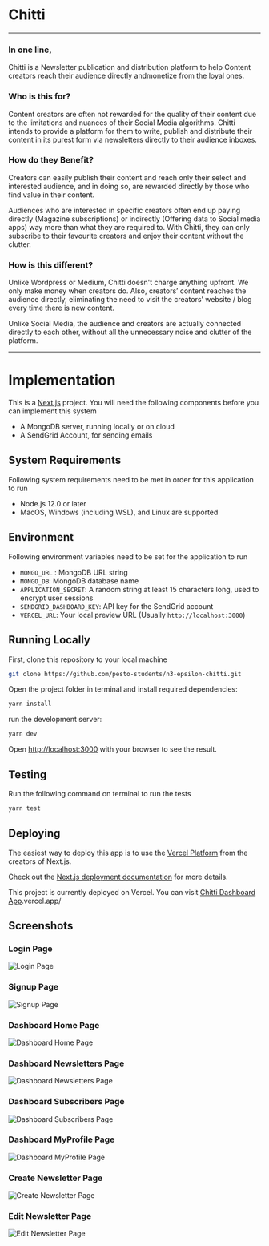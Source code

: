 # Chitti

---

### In one line,

Chitti is a Newsletter publication and distribution platform to help Content creators reach their audience directly andmonetize from the loyal ones.

### Who is this for?

Content creators are often not rewarded for the quality of their content due to the limitations and nuances of their Social Media algorithms. Chitti intends to provide a platform for them to write, publish and distribute their content in its purest form via newsletters directly to their audience inboxes.

### How do they Benefit?

Creators can easily publish their content and reach only their select and interested audience, and in doing so, are rewarded directly by those who find value in their content.

Audiences who are interested in specific creators often end up paying directly (Magazine subscriptions) or indirectly (Offering data to Social media apps) way more than what they are required to. With Chitti, they can only subscribe to their favourite creators and enjoy their content without the clutter.

### How is this different?

Unlike Wordpress or Medium, Chitti doesn't charge anything upfront. We only make money when creators do. Also, creators’ content reaches the audience directly, eliminating the need to visit the creators’ website / blog every time there is new content.

Unlike Social Media, the audience and creators are actually connected directly to each other, without all the unnecessary noise and clutter of the platform.

---

# Implementation

This is a [Next.js](https://nextjs.org/) project. You will need the following components before you can implement this system

- A MongoDB server, running locally or on cloud
- A SendGrid Account, for sending emails

## System Requirements

Following system requirements need to be met in order for this application to run

- Node.js 12.0 or later
- MacOS, Windows (including WSL), and Linux are supported

## Environment

Following environment variables need to be set for the application to run

- `MONGO_URL` : MongoDB URL string
- `MONGO_DB`: MongoDB database name
- `APPLICATION_SECRET`: A random string at least 15 characters long, used to encrypt user sessions
- `SENDGRID_DASHBOARD_KEY`: API key for the SendGrid account
- `VERCEL_URL`: Your local preview URL (Usually `http://localhost:3000`)

## Running Locally

First, clone this repository to your local machine

```bash
git clone https://github.com/pesto-students/n3-epsilon-chitti.git
```

Open the project folder in terminal and install required dependencies:

```bash
yarn install
```

run the development server:

```bash
yarn dev
```

Open [http://localhost:3000](http://localhost:3000) with your browser to see the result.

## Testing

Run the following command on terminal to run the tests

```bash
yarn test
```

## Deploying

The easiest way to deploy this app is to use the [Vercel Platform](https://vercel.com/new?utm_medium=default-template&filter=next.js&utm_source=create-next-app&utm_campaign=create-next-app-readme) from the creators of Next.js.

Check out the [Next.js deployment documentation](https://nextjs.org/docs/deployment) for more details.

This project is currently deployed on Vercel. You can visit [Chitti Dashboard App](https://n3-epsilon-chitti).vercel.app/

## Screenshots

### Login Page

![Login Page](src\assets\screenshots\login.png?raw=true "Login Page")

### Signup Page

![Signup Page](src\assets\screenshots\signup.png?raw=true "Signup Page")

### Dashboard Home Page

![Dashboard Home Page](src\assets\screenshots\dashboard_home.png?raw=true "Dashboard Home Page")

### Dashboard Newsletters Page

![Dashboard Newsletters Page](src\assets\screenshots\dashboard_newsletters.png?raw=true "Dashboard Newsletters Page")

### Dashboard Subscribers Page

![Dashboard Subscribers Page](src\assets\screenshots\dashboard_subscribers.png?raw=true "Dashboard Subscribers Page")

### Dashboard MyProfile Page

![Dashboard MyProfile Page](src\assets\screenshots\dashboard_myprofile.png?raw=true "Dashboard MyProfile Page")

### Create Newsletter Page

![Create Newsletter Page](src\assets\screenshots\create_newsletter.png?raw=true "Create Newsletter Page")

### Edit Newsletter Page

![Edit Newsletter Page](src\assets\screenshots\edit_newsletter.png?raw=true "Edit Newsletter Page")
